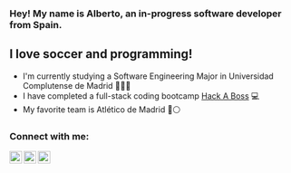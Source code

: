 ### Hey! My name is Alberto, an in-progress software developer from Spain.

## I love soccer and programming!
- I'm currently studying a Software Engineering Major in Universidad Complutense de Madrid 📖👨‍💻
- I have completed a full-stack coding bootcamp [Hack A Boss][HackaBoss] 💻
- My favorite team is Atlético de Madrid 🔴⚪

### Connect with me:

[<img align="left" alt="linkedinAlberto" width="22px" src="https://cdn.jsdelivr.net/npm/simple-icons@v3/icons/linkedin.svg"/>][linkedin]
[<img align="left" alt="linkedinAlberto" width="22px" src="https://cdn.jsdelivr.net/npm/simple-icons@v3/icons/instagram.svg"/>][instagram]
[<img align="left" alt="linkedinAlberto" width="22px" src="https://cdn.jsdelivr.net/npm/simple-icons@v3/icons/twitter.svg"/>][twitter]



[HackaBoss]: https://hackaboss.com/
[linkedin]: https://www.linkedin.com/in/alberto-ramos-su%C3%A1rez-6212161a6/
[instagram]: https://www.instagram.com/alber_rs6/?hl=es
[twitter]: https://twitter.com/alber_rs6